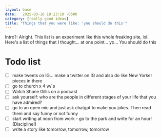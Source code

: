 ```yaml
---
layout: base
date:   2025-03-16 18:23:10 -0500
category: [really good ideas]
title: "Things that you were like: 'you should do this'"
---
```

Intro?: Alright. This list is an experiment like this whole freaking site, lol. Here's a list of things that I thought... at one point... yo... You should do this

# Todo list
- [ ] make tweets on IG... make a twitter on IG and also do like New Yorker pieces in there
- [ ] go to church x 4 w/ s
- [ ] Watch Shane Gillis on a podcast 
- [ ] ask yourself: who are the people in different stages of your life that you have admired? 
- [ ] go to an open mic and just ask chatgpt to make you jokes. Then read them and say funny or not funny
- [ ] start writing at noon from work - go to the park and write for an hour! (Discipline!)
- [ ] write a story like tomorrow, tomorrow, tomorrow 